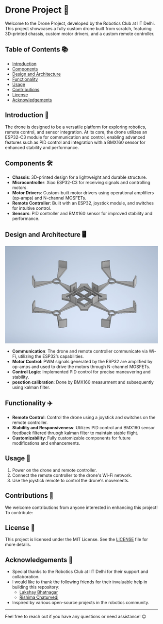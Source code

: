 # Drone Project 🚀

Welcome to the Drone Project, developed by the Robotics Club at IIT Delhi. This project showcases a fully custom drone built from scratch, featuring 3D-printed chassis, custom motor drivers, and a custom remote controller.

## Table of Contents 📚
- [Introduction](https://github.com/Arnav-panjla/Robo-Drone/blob/main/README.md#introduction-)
- [Components](https://github.com/Arnav-panjla/Robo-Drone/blob/main/README.md#components-%EF%B8%8F)
- [Design and Architecture](https://github.com/Arnav-panjla/Robo-Drone/blob/main/README.md#design-and-architecture-%EF%B8%8F)
- [Functionality](https://github.com/Arnav-panjla/Robo-Drone/blob/main/README.md#functionality-%EF%B8%8F)
- [Usage](https://github.com/Arnav-panjla/Robo-Drone/blob/main/README.md#usage-)
- [Contributions](https://github.com/Arnav-panjla/Robo-Drone/blob/main/README.md#contributions-)
- [License](https://github.com/Arnav-panjla/Robo-Drone/blob/main/README.md#license-)
- [Acknowledgements](https://github.com/Arnav-panjla/Robo-Drone/blob/main/README.md#acknowledgements-)

## Introduction 🌟

The drone is designed to be a versatile platform for exploring robotics, remote control, and sensor integration. At its core, the drone utilizes an ESP32-C3 module for communication and control, enabling advanced features such as PID control and integration with a BMX160 sensor for enhanced stability and performance.

## Components 🛠️

- **Chassis**: 3D-printed design for a lightweight and durable structure.
- **Microcontroller**: Xiao ESP32-C3 for receiving signals and controlling motors.
- **Motor Drivers**: Custom-built motor drivers using operational amplifiers (op-amps) and N-channel MOSFETs.
- **Remote Controller**: Built with an ESP32, joystick module, and switches for intuitive control.
- **Sensors**: PID controller and BMX160 sensor for improved stability and performance.

## Design and Architecture 🖥️

<img src=".\public\asssets\CADimage.jpg" alt="CADimage" width="600"/>

- **Communication**: The drone and remote controller communicate via Wi-Fi, utilizing the ESP32’s capabilities.
- **Motor Control**: PWM signals generated by the ESP32 are amplified by op-amps and used to drive the motors through N-channel MOSFETs.
- **Control Logic**: Implemented PID control for precise maneuvering and stability.
- **posotion calibration**: Done by BMX160 measurment and subsequently using kalman filter.

## Functionality ✈️

- **Remote Control**: Control the drone using a joystick and switches on the remote controller.
- **Stability and Responsiveness**: Utilizes PID control and BMX160 sensor feedback filtered thruogh kalman filter to maintain stable flight.
- **Customizability**: Fully customizable components for future modifications and enhancements.

## Usage 📡

1. Power on the drone and remote controller.
2. Connect the remote controller to the drone's Wi-Fi network.
3. Use the joystick remote to control the drone's movements.

## Contributions 🤝

We welcome contributions from anyone interested in enhancing this project! To contribute:


## License 📜

This project is licensed under the MIT License. See the [LICENSE](LICENSE) file for more details.

## Acknowledgements 🙏

- Special thanks to the Robotics Club at IIT Delhi for their support and collaboration.
- I would like to thank the following friends for their invaluable help in building this repository:
    - [Lakshay Bhatnagar](https://github.com/Lakshya-bh) 
    - [Rishima Chaturvedi](https://github.com/friendusername)
- Inspired by various open-source projects in the robotics community.

---

Feel free to reach out if you have any questions or need assistance! 😊
